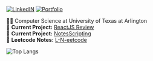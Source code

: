<!-- https://img.shields.io/static/v1?label=LinkedIN&message=%20&color=blue&logo=linkedin -->
[![LinkedIN](https://img.shields.io/static/v1?label=LinkedIN&message=%20&color=blue&logo=linkedin)](ahref="https://www.linkedin.com/in/bishal0922/" ) 
[![Portfolio](https://img.shields.io/static/v1?label=Portfolio&message=%20&color=green)](https://www.bishalgiri.com/)



👨‍🎓 Computer Science at University of Texas at Arlington  
🚧 **Current Project:** [ReactJS Review](https://github.com/bishal0922/reactjs-review) </br>
🚧 **Current Project:** [NotesScripting](https://github.com/bishal0922/notesscripting)
</br>
🚧 **Leetcode Notes:** [L-N-eetcode](https://github.com/bishal0922/-l-n-eetcode)


![Top Langs](https://github-readme-stats.vercel.app/api/top-langs/?username=bishal0922&layout=compact)


